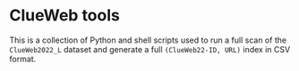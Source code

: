 # ClueWeb tools

This is a collection of Python and shell scripts used to run a full scan of the `ClueWeb2022_L` dataset and generate a full `(ClueWeb22-ID, URL)` index in CSV format.
